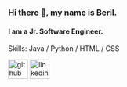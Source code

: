 ### Hi there 👋, my name is Beril.
#### I am a Jr. Software Engineer.

Skills: Java / Python / HTML / CSS 



[<img src='https://cdn.jsdelivr.net/npm/simple-icons@3.0.1/icons/github.svg' alt='github' height='40'>](https://github.com/berilevliyaoglu)  [<img src='https://cdn.jsdelivr.net/npm/simple-icons@3.0.1/icons/linkedin.svg' alt='linkedin' height='40'>](https://www.linkedin.com/in/beril-evliyaoğlu-584b58182/)  




